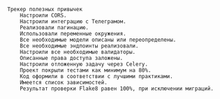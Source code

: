     Трекер полезных привычек
        Настроили CORS.
        Настроили интеграцию с Телеграмом.
        Реализовали пагинацию.
        Использовали переменные окружения.
        Все необходимые модели описаны или переопределены.
        Все необходимые эндпоинты реализовали.
        Настроили все необходимые валидаторы.
        Описанные права доступа заложены.
        Настроили отложенную задачу через Celery.
        Проект покрыли тестами как минимум на 80%.
        Код оформили в соответствии с лучшими практиками.
        Имеется список зависимостей.
        Результат проверки Flake8 равен 100%, при исключении миграций.